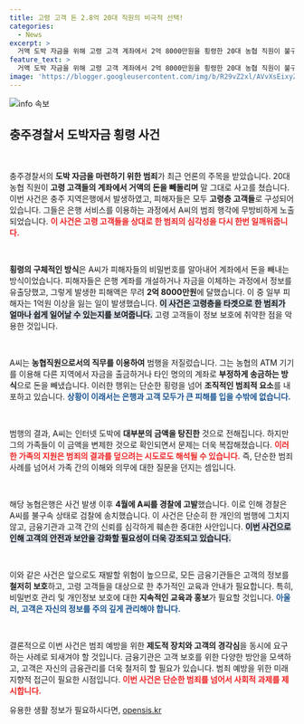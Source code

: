 ```yaml
---
title: 고령 고객 돈 2.8억 20대 직원의 비극적 선택!
categories:
  - News
excerpt: >
  거액 도박 자금을 위해 고령 고객 계좌에서 2억 8000만원을 횡령한 20대 농협 직원이 불구속 송치됐다! 충주에서 벌어진 이 충격적인 사건의 전말과 피해자들의 이야기, 지금 확인하세요!
feature_text: >
  거액 도박 자금을 위해 고령 고객 계좌에서 2억 8000만원을 횡령한 20대 농협 직원이 불구속 송치됐다! 충주에서 벌어진 이 충격적인 사건의 전말과 피해자들의 이야기, 지금 확인하세요!
image: 'https://blogger.googleusercontent.com/img/b/R29vZ2xl/AVvXsEixyZcFfHzMRdzZMjFBmAUKJYCLCGyLL1o632UiGVXcaFdKo_bkvkuCioo0uUKlGfBVcT3P84aROyZIXSBEx3Aw5nCQ3pTgDom1WDC4m8eifvWiAmWEEVb4x6G_l8C0QH225ldMjyaFvpxGEBGNO37VmDTDMHGhJPq73UglMfDca1-0aw/s1600/blogspot.png'
---
```


<p><img src="https://blogger.googleusercontent.com/img/b/R29vZ2xl/AVvXsEixyZcFfHzMRdzZMjFBmAUKJYCLCGyLL1o632UiGVXcaFdKo_bkvkuCioo0uUKlGfBVcT3P84aROyZIXSBEx3Aw5nCQ3pTgDom1WDC4m8eifvWiAmWEEVb4x6G_l8C0QH225ldMjyaFvpxGEBGNO37VmDTDMHGhJPq73UglMfDca1-0aw/s1600/blogspot.png" alt="info 속보" /></p>

<h2 data-ke-size="size26">충주경찰서 도박자금 횡령 사건</h2>

<p data-ke-size="size16">&nbsp;</p>

<p>충주경찰서의 <strong>도박 자금을 마련하기 위한 범죄</strong>가 최근 언론의 주목을 받았습니다. 20대 농협 직원이 <strong>고령 고객들의 계좌에서 거액의 돈을 빼돌리며</strong> 말 그대로 사고를 쳤습니다. 이번 사건은 충주 지역은행에서 발생하였고, 피해자들은 모두 <strong>고령층 고객들</strong>로 구성되어 있습니다. 그들은 은행 서비스를 이용하는 과정에서 A씨의 범죄 행각에 무방비하게 노출되었습니다. <b><span style="color: #ee2323;">이 사건은 고령 고객들을 상대로 한 범죄의 심각성을 다시 한번 일깨워줍니다.</span></b></p>

<p data-ke-size="size16">&nbsp;</p>

<p><strong>횡령의 구체적인 방식</strong>은 A씨가 피해자들의 비밀번호를 알아내어 계좌에서 돈을 빼내는 방식이었습니다. 피해자들은 은행 계좌를 개설하거나 자금을 이체하는 과정에서 정보를 유출당했고, 그렇게 발생한 피해액은 무려 <strong>2억 8000만원</strong>에 달했습니다. 이 중 일부 피해자는 1억원 이상을 잃는 일이 발생했습니다. <b><span style="background-color: #21538527;">이 사건은 고령층을 타겟으로 한 범죄가 얼마나 쉽게 일어날 수 있는지를 보여줍니다.</span></b> 고령 고객들이 정보 보호에 취약한 점을 악용한 것입니다.</p>

<p data-ke-size="size16">&nbsp;</p>

<p>A씨는 <strong>농협직원으로서의 직무를 이용하여</strong> 범행을 저질렀습니다. 그는 농협의 ATM 기기를 이용해 다른 지역에서 자금을 출금하거나 타인 명의의 계좌로 <strong>부정하게 송금하는 방식</strong>으로 돈을 빼냈습니다. 이러한 행위는 단순한 횡령을 넘어 <strong>조직적인 범죄적 요소</strong>를 내포하고 있습니다. <b><span style="color: #1a5490;">상황이 이래서는 은행과 고객 모두가 큰 피해를 입을 수밖에 없습니다.</span></b></p>

<p data-ke-size="size16">&nbsp;</p>

<p>범행의 결과, A씨는 인터넷 도박에 <strong>대부분의 금액을 탕진한</strong> 것으로 전해집니다. 하지만 그의 가족들이 이 금액을 변제한 것으로 확인되면서 문제는 더욱 복잡해졌습니다. <b><span style="color: #ee2323;">이러한 가족의 지원은 범죄의 결과를 덮으려는 시도로도 해석될 수 있습니다.</span></b> 즉, 단순한 범죄 사례를 넘어서 가족 간의 이해와 의무에 대한 질문을 던지는 셈입니다.</p>

<p data-ke-size="size16">&nbsp;</p>

<p>해당 농협은행은 사건 발생 이후 <strong>4월에 A씨를 경찰에 고발</strong>했습니다. 이로 인해 경찰은 A씨를 불구속 상태로 검찰에 송치했습니다. 이 사건은 단순히 한 개인의 범행에 그치지 않고, 금융기관과 고객 간의 신뢰를 심각하게 훼손한 중대한 사안입니다. <b><span style="background-color: #21538527;">이번 사건으로 인해 고객의 안전과 보안을 강화할 필요성이 더욱 강조되고 있습니다.</span></b></p>

<p data-ke-size="size16">&nbsp;</p>

<p>이와 같은 사건은 앞으로도 재발할 위험이 높으므로, 모든 금융기관들은 고객의 정보를 <strong>철저히 보호</strong>하고, 고령 고객들을 대상으로 한 추가적인 교육과 안내가 필요합니다. 특히, 비밀번호 관리 및 개인정보 보호에 대한 <strong>지속적인 교육과 홍보</strong>가 필요할 것입니다. <b><span style="color: #1a5490;">아울러, 고객은 자신의 정보를 주의 깊게 관리해야 합니다.</span></b></p>

<p data-ke-size="size16">&nbsp;</p>

<p>결론적으로 이번 사건은 범죄 예방을 위한 <strong>제도적 장치와 고객의 경각심</strong>을 동시에 요구하는 사례로 되새겨야 할 것입니다. 금융기관은 고객 보호를 위한 다양한 방안을 모색하고, 고객은 자신의 금융관리를 더욱 철저히 할 필요가 있습니다. 범죄 예방을 위한 미래 지향적 접근이 필요한 시점입니다. <b><span style="color: #ee2323;">이번 사건은 단순한 범죄를 넘어서 사회적 과제를 제시합니다.</span></b></p>
유용한 생활 정보가 필요하시다면, <a href="https://opensis.kr" rel="dofollow">opensis.kr</a>



